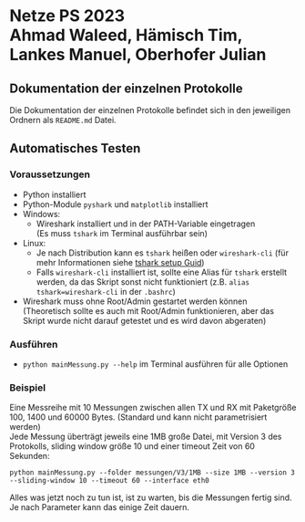 # Netze PS 2023 <br> Ahmad Waleed, Hämisch Tim, Lankes Manuel, Oberhofer Julian

## Dokumentation der einzelnen Protokolle

Die Dokumentation der einzelnen Protokolle befindet sich in den jeweiligen Ordnern als `README.md` Datei.

## Automatisches Testen

### Voraussetzungen

- Python installiert
- Python-Module `pyshark` und `matplotlib` installiert
- Windows:
    - Wireshark installiert und in der PATH-Variable eingetragen \
    (Es muss `tshark` im Terminal ausführbar sein)
- Linux:
    - Je nach Distribution kann es `tshark` heißen oder `wireshark-cli` (für mehr Informationen siehe [tshark setup Guid](https://tshark.dev/setup/install/))
    - Falls `wireshark-cli` installiert ist, sollte eine Alias für `tshark` erstellt werden, da das Skript sonst nicht funktioniert (z.B. `alias tshark=wireshark-cli` in der `.bashrc`)
- Wireshark muss ohne Root/Admin gestartet werden können \
(Theoretisch sollte es auch mit Root/Admin funktionieren, aber das Skript wurde nicht darauf getestet und es wird davon abgeraten)

### Ausführen

- `python mainMessung.py --help` im Terminal ausführen für alle Optionen

### Beispiel

Eine Messreihe mit 10 Messungen zwischen allen TX und RX mit Paketgröße 100, 1400 und 60000 Bytes. (Standard und kann nicht parametrisiert werden) \
Jede Messung überträgt jeweils eine 1MB große Datei, mit Version 3 des Protokolls, sliding window größe 10 und einer timeout Zeit von 60 Sekunden:

`python mainMessung.py --folder messungen/V3/1MB --size 1MB --version 3 --sliding-window 10 --timeout 60 --interface eth0`

Alles was jetzt noch zu tun ist, ist zu warten, bis die Messungen fertig sind. \
Je nach Parameter kann das einige Zeit dauern.